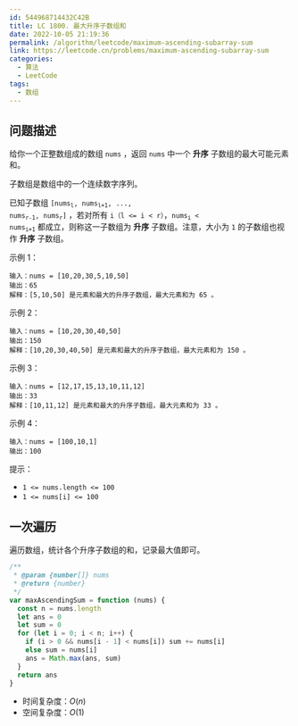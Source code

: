```yaml
---
id: 544968714432C42B
title: LC 1800. 最大升序子数组和
date: 2022-10-05 21:19:36
permalink: /algorithm/leetcode/maximum-ascending-subarray-sum
link: https://leetcode.cn/problems/maximum-ascending-subarray-sum
categories:
  - 算法
  - LeetCode
tags:
  - 数组
---
```


<Level :type='1'/>

## 问题描述

给你一个正整数组成的数组 `nums` ，返回 `nums` 中一个 **升序** 子数组的最大可能元素和。

子数组是数组中的一个连续数字序列。

已知子数组 <code>[nums<sub>l</sub>, nums<sub>l+1</sub>, ..., nums<sub>r-1</sub>, nums<sub>r</sub>]</code> ，若对所有 `i（l <= i < r）`，<code>nums<sub>i</sub> < nums<sub>i+1</sub></code> 都成立，则称这一子数组为 **升序** 子数组。注意，大小为 `1` 的子数组也视作 **升序** 子数组。

示例 1：

```text
输入：nums = [10,20,30,5,10,50]
输出：65
解释：[5,10,50] 是元素和最大的升序子数组，最大元素和为 65 。
```

示例 2：

```text
输入：nums = [10,20,30,40,50]
输出：150
解释：[10,20,30,40,50] 是元素和最大的升序子数组，最大元素和为 150 。
```

示例 3：

```text
输入：nums = [12,17,15,13,10,11,12]
输出：33
解释：[10,11,12] 是元素和最大的升序子数组，最大元素和为 33 。
```

示例 4：

```text
输入：nums = [100,10,1]
输出：100
```

提示：

- `1 <= nums.length <= 100`
- `1 <= nums[i] <= 100`

## 一次遍历

遍历数组，统计各个升序子数组的和，记录最大值即可。

```javascript
/**
 * @param {number[]} nums
 * @return {number}
 */
var maxAscendingSum = function (nums) {
  const n = nums.length
  let ans = 0
  let sum = 0
  for (let i = 0; i < n; i++) {
    if (i > 0 && nums[i - 1] < nums[i]) sum += nums[i]
    else sum = nums[i]
    ans = Math.max(ans, sum)
  }
  return ans
}
```

- 时间复杂度：$O(n)$
- 空间复杂度：$O(1)$

